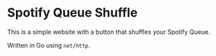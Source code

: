 # Spotify Queue Shuffle

This is a simple website with a button that shuffles your Spotify Queue.

Written in Go using `net/http`.
